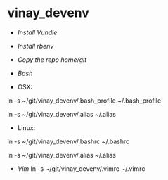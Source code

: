 vinay_devenv
============

* *Install Vundle*

* *Install rbenv*

* *Copy the repo home/git*


* *Bash*
* OSX:

ln -s ~/git/vinay_devenv/.bash_profile ~/.bash_profile

ln -s ~/git/vinay_devenv/.alias ~/.alias

* Linux:

ln -s ~/git/vinay_devenv/.bashrc ~/.bashrc

ln -s ~/git/vinay_devenv/.alias ~/.alias

* *Vim*
ln -s ~/git/vinay_devenv/.vimrc ~/.vimrc
